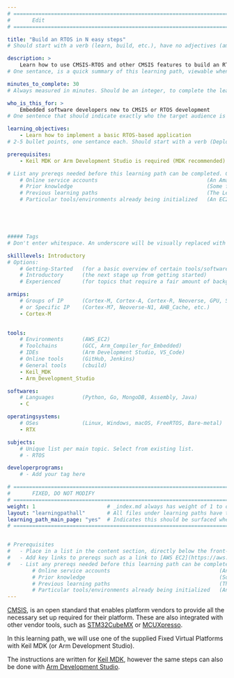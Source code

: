 ```yaml
---
# ================================================================================
#       Edit
# ================================================================================

title: "Build an RTOS in N easy steps"
# Should start with a verb (learn, build, etc.), have no adjectives (amazing, cool, etc.), and be as concise as possible.

description: >
    Learn how to use CMSIS-RTOS and other CMSIS features to build an RTOS application using Keil-RTX
# One sentance, is a quick summary of this learning path, viewable when searching through all learning paths. 

minutes_to_complete: 30
# Always measured in minutes. Should be an integer, to complete the learning path (not just read it).

who_is_this_for: >
    Embedded software developers new to CMSIS or RTOS development
# One sentence that should indicate exactly who the target audience is (developers in X industries using Y tools/software for Z use-case).

learning_objectives: 
    - Learn how to implement a basic RTOS-based application
# 2-5 bullet points, one sentance each. Should start with a verb (Deploy, Measure) and indicate the value of the objective if possible.

prerequisites:
    - Keil MDK or Arm Development Studio is required (MDK recommended)

# List any prereqs needed before this learning path can be completed. Can include:
    # Online service accounts                                   (An Amazon Web Services account)
    # Prior knowledge                                           (Some familiarity with embedded programing)
    # Previous learning paths                                   (The Learning Path: Getting Started with Arm Virtual Hardware)
    # Particular tools/environments already being initialized   (An EC2 instance with AVH installed)





##### Tags
# Don't enter whitespace. An underscore will be visually replaced with whitespace.

skilllevels: Introductory
# Options:
    # Getting-Started   (for a basic overview of certain tools/softwares/topics)
    # Introductory      (the next stage up from getting started)
    # Experienced       (for topics that require a fair amount of background knowledge in tools/softwares/topics to complete)

armips:
    # Groups of IP      (Cortex-M, Cortex-A, Cortex-R, Neoverse, GPU, System IP, etc.)
    # or Specific IP    (Cortex-M7, Neoverse-N1, AHB_Cache, etc.)
    - Cortex-M
   

tools:
    # Environments      (AWS_EC2)
    # Toolchains        (GCC, Arm_Compiler_for_Embedded)
    # IDEs              (Arm Development Studio, VS_Code)
    # Online tools      (GitHub, Jenkins)
    # General tools     (cbuild)
    - Keil_MDK
    - Arm_Development_Studio

softwares:
    # Languages         (Python, Go, MongoDB, Assembly, Java)
    - C

operatingsystems:
    # OSes              (Linux, Windows, macOS, FreeRTOS, Bare-metal)
    - RTX

subjects:
    # Unique list per main topic. Select from existing list.
    # - RTOS

developerprograms:
    # - Add your tag here

# ================================================================================
#       FIXED, DO NOT MODIFY
# ================================================================================
weight: 1                       # _index.md always has weight of 1 to order correctly
layout: "learningpathall"       # All files under learning paths have this same wrapper
learning_path_main_page: "yes"  # Indicates this should be surfaced when looking for related content. Only set for _index.md of learning path content.
# ================================================================================


# Prerequisites
#   - Place in a list in the content section, directly below the front-matter. 
#   - Add key links to prereqs such as a link to [AWS EC2](https://aws.amazon.com/ec2/) or a [learning path](/learning-paths/cloud/providers).
#   - List any prereqs needed before this learning path can be completed. Can include:
        # Online service accounts                                   (An Amazon Web Services account)
        # Prior knowledge                                           (Some familiarity with embedded programing)
        # Previous learning paths                                   (The Learning Path: Getting Started with Arm Virtual Hardware)
        # Particular tools/environments already being initialized   (An EC2 instance with AVH installed)
---
```

[CMSIS](https://www.keil.com/pack/doc/CMSIS/General/html/index.html), is an open standard that enables platform vendors to provide all the necessary set up required for their platform. These are also integrated with other vendor tools, such as [STM32CubeMX](https://www.st.com/en/development-tools/stm32cubemx.html) or [MCUXpresso](https://www.nxp.com/design/software/development-software/mcuxpresso-software-and-tools-/mcuxpresso-integrated-development-environment-ide:MCUXpresso-IDE).

In this learning path, we will use one of the supplied Fixed Virtual Platforms with Keil MDK (or Arm Development Studio).

The instructions are written for [Keil MDK](/install-tools/mdk), however the same steps can also be done with [Arm Development Studio](/install-tools/armds).

